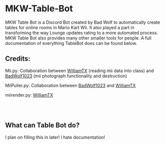# MKW-Table-Bot
MKW Table Bot is a Discord Bot created by Bad Wolf to automatically create tables for online rooms in Mario Kart Wii. It also played a part in transforming the way Lounge updates rating to a more automated process. MKW Table Bot also provides many other smaller tools for people.  A full documentation of everything TableBot does can be found below.

## Credits:
Mii.py: Collaboration between [WilliamTX](https://github.com/willsigg) (reading mii data into class) and [BadWolf1023](https://github.com/BadWolf1023) (mii photograph functionality and destruction) 

MiiPuller.py: Collaboration between [BadWolf1023](https://github.com/BadWolf1023) and [WilliamTX](https://github.com/willsigg)	

miirender.py: [WilliamTX](https://github.com/willsigg)


‎
‎		
‎
‎
‎
‎
‎
‎

## What can Table Bot do?

I plan on filling this in later! I hate documentation!
